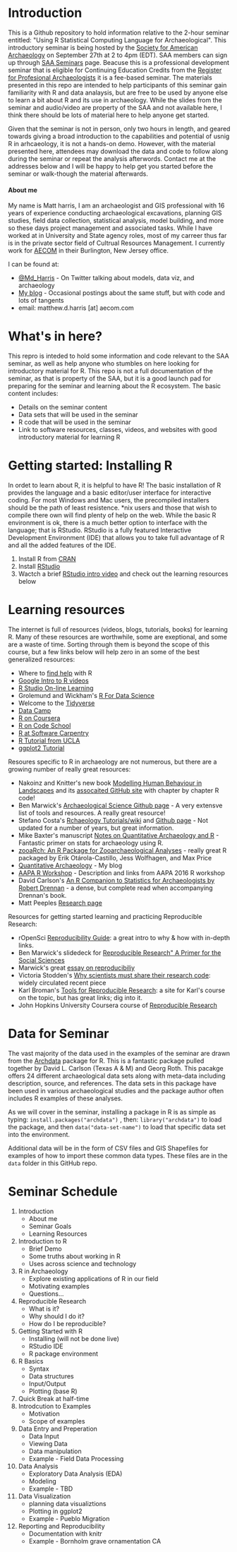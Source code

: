 # Introduction
This is a Github repository to hold information relative to the 2-hour seminar entitled: "Using R Statistical Computing Language for Archaeological".  This introductory seminar is being hosted by the [Society for American Archaeology][SAA] on September 27th at 2 to 4pm (EDT).  SAA members can sign up through [SAA Seminars] page.  Beacuse this is a professional development seminar that is eligible for Continuing Education Credits from the [Register for Profesional Archaeologists][RPA] it is a fee-based seminar.  The materials presented in this repo are intended to help participants of this seminar gain familiarity with R and data analaysis, but are free to be used by anyone else to learn a bit about R and its use in archaeology.  While the slides from the seminar and audio/video are property of the SAA and not available here, I think there should be lots of material here to help anyone get started.

Given that the seminar is not in person, only two hours in length, and geared towards giving a broad introduction to the capabilities and potential of usnig R in arhcaeology, it is not a hands-on demo.  However, with the material presented here, attendees may download the data and code to follow along during the seminar or repeat the analysis afterwords.  Contact me at the addresses below and I will be happy to help get you started before the seminar or walk-though the material afterwards.

#### About me
My name is Matt harris, I am an archaeologist and GIS professional with 16 years of experience conducting archaeological excavations, planning GIS studies, field data collection, statistical analysis, model building, and more so these days project management and associated tasks. While I have worked at in University and State agency roles, most of my carreer thus far is in the private sector field of Cultrual Resources Management.  I currently work for [AECOM] in their Burlington, New Jersey office.

I can be found at:
  * [@Md_Harris] - On Twitter talking about models, data viz, and archaeology
  * [My blog] - Occasional postings about the same stuff, but with code and lots of tangents
  * email: matthew.d.harris [at] aecom.com
 
# What's in here?
This repro is inteded to hold some information and code relevant to the SAA seminar, as well as help anyone who stumbles on here looking for introductory material for R. This repo is not a full documentation of the seminar, as that is property of the SAA, but it is a good launch pad for preparing for the seminar and learning about the R ecosystem.
The basic content includes:

  - Details on the seminar content
  - Data sets that will be used in the seminar
  - R code that will be used in the seminar
  - Link to software resources, classes, videos, and websites with good introductory material for learning R
 
# Getting started: Installing R
In ordet to learn about R, it is helpful to have R!  The basic installation of R provides the language and a basic editor/user interface for interactive coding.  For most Windows and Mac users, the precompiled installers should be the path of least resistence.  *nix users and those that wish to compile there own will find plenty of help on the web.  While the basic R environment is ok, there is a much better option to interface with the language; that is RStudio.  RStudio is a fully featured Interactive Development Environment (IDE) that allows you to take full advantage of R and all the added features of the IDE.  
1) Install R from [CRAN][R download]
2) Install [RStudio][R Studio Download]
3) Wactch a brief [RStudio intro video][R Studio Intro video] and check out the learning resources below 

# Learning resources
The internet is full of resources (videos, blogs, tutorials, books) for learning R.  Many of these resources are worthwhile, some are exeptional, and some are a waste of time.  Sorting through them is beyond the scope of this course, but a few links below will help zero in an some of the best generalized resources:
- Where to [find help][DC_help] with R
- [Google Intro to R videos]
- [R Studio On-line Learning]
- Grolemund and Wickham's [R For Data Science][r4ds]
- Welcome to the [Tidyverse]
- [Data Camp]
- [R on Coursera]
- [R on Code School]
- [R at Software Carpentry]
- [R Tutorial from UCLA]
- [ggplot2 Tutorial]

Resoures specific to R in archaeology are not numerous, but there are a growing number of really great resources:
- Nakoinz and Knitter's new book [Modelling Human Behaviour in Landscapes][mhbil] and its [assocaited GitHub site][mhbil_gh] with chapter by chapter R code!
- Ben Marwick's [Archaeological Science Github page][MarwickGH] - A very extensve list of tools and resources.  A really great resource!
- Stefano Costa's [Rchaeology Tutorials/wiki][stekoRchaeology] and [Github page][stekoRchaeologyGH] - Not updated for a number of years, but great information. 
- Mike Baxter's manuscript [Notes on Quantitative Archaeology and R][BaxterQuantArch] - Fantastic primer on stats for archaeology using R.
- [zooaRch: An R Package for Zooarchaeological Analyses][zooarch] -  really great R packaged by Erik Otárola-Castillo, Jess Wolfhagen, and Max Price
- [Quantitative Archaeology][my blog] - My blog
- [AAPA R Workshop] - Description and links from AAPA 2016 R workshop
- David Carlson's [An R Companion to Statistics for Archaeologists by Robert Drennan][CarlsonStats] - a dense, but complete read when accompanying Drennan's book.
- Matt Peeples [Research page][Peeples] 

Resources for getting started learning and practicing Reproducible Research:
- rOpenSci [Reproducibility Guide][rOpenSci_reproducible]: a great intro to why & how with in-depth links.
- Ben Marwick's slidedeck for [Reproducible Research" A Primer for the Social Sciences][marwickslides]
- Marwick's great [essay on reproducibiliy][marwickcompsbrokeit]
- Victoria Stodden's [Why scientists must share their research code][stodden]: widely circulated recent piece
- Karl Broman's [Tools for Reproducible Research][kbroman]: a site for Karl's course on the topic, but has great links; dig into it.
- John Hopkins University Coursera course of [Reproducible Research][JHU_repro]

# Data for Seminar
The vast majority of the data used in the examples of the seminar are drawn from the [Archdata] package for R.  This is a fantastic package pulled together by David L. Carlson (Texas A & M) and Georg Roth.  This pacakge offers 24 different archaeological data sets along with meta-data including description, source, and references.  The data sets in this package have been used in various archaeological studies and the package author often includes R examples of these analyses.  

As we will cover in the seminar, installing a package in R is as simple as typing: ```install.packages("archdata")``` , then: ```library("archdata")``` to load the package, and then ```data("data-set-name")``` to load that specific data set into the environment.

Additional data will be in the form of CSV files and GIS Shapefiles for examples of how to import these common data types.  These files are in the `data` folder in this GitHub repo.

# Seminar Schedule
1. Introduction
    * About me
    * Seminar Goals
    * Learning Resources
2. Introduction to R
    * Brief Demo
    * Some truths about working in R
    * Uses across science and technology
3. R in Archaeology
    * Explore existing applications of R in our field
    * Motivating examples
    * Questions...
4. Reproducible Research
    * What is it?
    * Why should I do it?
    * How do I be reproducible?
5. Getting Started with R
    * Installing (will not be done live)
    * RStudio IDE
    * R package environment
6. R Basics
    * Syntax
    * Data structures
    * Input/Output
    * Plotting (base R)
7. Quick Break at half-time
8. Introdcution to Examples
    * Motivation
    * Scope of examples
9. Data Entry and Preperation
    * Data Input
    * Viewing Data
    * Data manipulation
    * Example - Field Data Processing
10. Data Analysis
    * Exploratory Data Analysis (EDA)
    * Modeling
    * Example - TBD
11. Data Visualization
    * planning data visualiztions
    * Plotting in ggplot2
    * Example - Pueblo Migration
12. Reporting and Reproducibility
    * Documentation with knitr
    * Example - Bornholm grave ornamentation CA




[//]: # (These are reference links used in the body of this note and get stripped out when the markdown processor does its job. There is no need to format nicely because it shouldn't be seen. Thanks SO - http://stackoverflow.com/questions/4823468/store-comments-in-markdown-syntax)


   [R Studio]: <https://www.rstudio.com/>
   [R Studio Download]: <https://www.rstudio.com/products/rstudio/download3/>
   [R Studio On-line Learning]: <https://www.rstudio.com/online-learning/>
   [My blog]: <http://www.mathewdharris.com>
   [@md_harris]: <http://twitter.com/Md_Harris>
   [Data Camp]: <https://www.datacamp.com/>
   [R Download]: <https://cran.rstudio.com/>
   [R Studio Download]: <https://www.rstudio.com/products/rstudio/download2/>
   [R on Coursera]: <https://www.coursera.org/learn/r-programming>
   [R on Code School]: <http://tryr.codeschool.com/>
   [R at Software Carpentry]: <http://swcarpentry.github.io/r-novice-gapminder/>
   [R Tutorial from UCLA]: <http://web.cs.ucla.edu/~gulzar/rstudio/basic-tutorial.html>
   [ggplot2 Tutorial]: <http://tutorials.iq.harvard.edu/R/Rgraphics/Rgraphics.html>
   [AAPA R Workshop]: <http://www.davidpappano.com/r-workshop-at-aapa-2016.html>
   [@djpappano]: <https://twitter.com/djpappano>
   [Statistial Rethinking Class Videos]: <https://www.youtube.com/playlist?list=PLDcUM9US4XdMdZOhJWJJD4mDBMnbTWw_z>
   [Google Intro to R videos]: <https://www.youtube.com/watch?v=iffR3fWv4xw&list=PLOU2XLYxmsIK9qQfztXeybpHvru-TrqAP>
   [R Studio Intro video]:  <https://www.youtube.com/watch?v=uwlwNRbaKMI>
   [SAA]: <http://www.saa.org/>
   [SAA Seminars]: <http://www.saa.org/AbouttheSociety/OnlineSeminars/tabid/1503/Default.aspx>
   [RPA]: <http://www.rpanet.org/>
   [AECOM]: <http://aecom-burlington.com/>
   [Archdata]: <https://cran.rstudio.com/web/packages/archdata/index.html>
   [MarwickGH]: <https://github.com/benmarwick/ctv-archaeology>
   [DataCarpentry]: <http://www.datacarpentry.org/lessons/>
   [r4ds]: <http://r4ds.had.co.nz/introduction.html>
   [CarlsonStats]: <http://people.tamu.edu/~dcarlson/quant/Drennan/StatisticsArchaeologistsR.pdf>
   [Peeples]: <http://www.mattpeeples.net/resources.html>
   [stekoRchaeologyGH]: <https://github.com/steko/rchaeology>
   [stekoRchaeology]: <http://rchaeology.readthedocs.io/en/latest/index.html>
   [BaxterQuantArch]: <https://www.researchgate.net/publication/277931925_Notes_on_Quantitative_Archaeology_and_R>
   [kbroman]: <http://kbroman.org/Tools4RR/>
   [marwickslides]: <http://benmarwick.github.io/CSSS-Primer-Reproducible-Research/#/>
   [marwickcompsbrokeit]: <https://theconversation.com/how-computers-broke-science-and-what-we-can-do-to-fix-it-49938>
   [stodden]: <http://www.nature.com/news/why-scientists-must-share-their-research-code-1.20504>
   [rOpenSci_reproducible]: <http://ropensci.github.io/reproducibility-guide/sections/introduction/>
   [JHU_repro]: <https://www.coursera.org/learn/reproducible-research>
   [r4ds]: <http://r4ds.had.co.nz/introduction.html>
   [mhbil_gh]: <https://github.com/dakni/mhbil>
   [mhbil]: <http://www.springer.com/us/book/9783319295367>
   [DC_help]: <http://www.datacarpentry.org/R-genomics/00-before-we-start.html>
   [zooarch]: <https://cran.r-project.org/web/packages/zooaRch/vignettes/zooaRch-vignette.html>
   [Tidyverse]: <http://blog.revolutionanalytics.com/2016/09/tidyverse.html>

   
   
   
   
   
   
   
   

